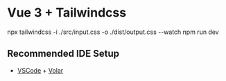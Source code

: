 # Vue 3 + Tailwindcss
npx tailwindcss -i ./src/input.css -o ./dist/output.css --watch
npm run dev
## Recommended IDE Setup

- [VSCode](https://code.visualstudio.com/) + [Volar](https://marketplace.visualstudio.com/items?itemName=johnsoncodehk.volar)
